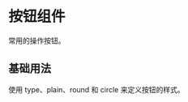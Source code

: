 <script setup>
import demo from './demo.vue'
</script>

# 按钮组件

常用的操作按钮。

## 基础用法

使用 type、plain、round 和 circle 来定义按钮的样式。

<Preview comp-name="Button" demo-name="demo">
  <demo />
</Preview>